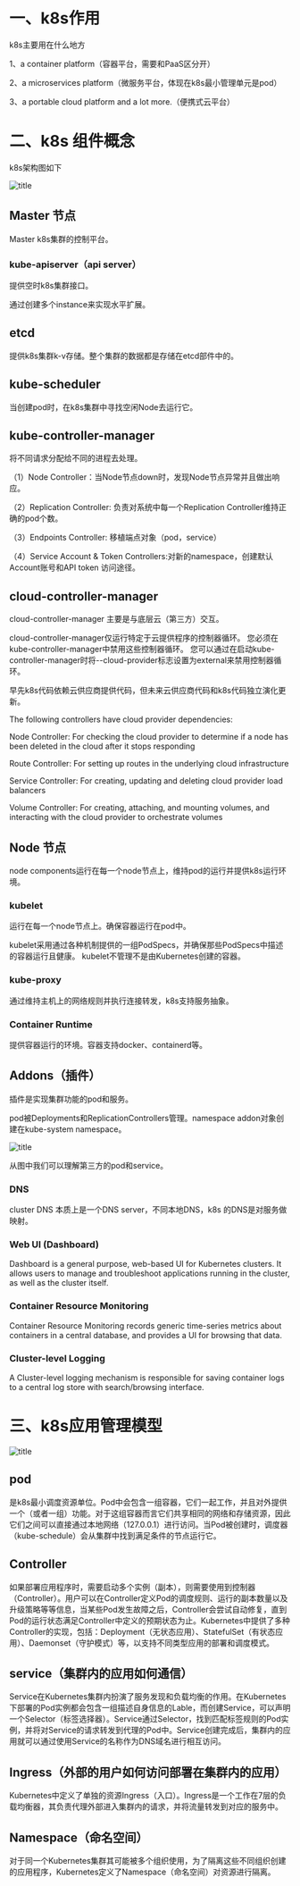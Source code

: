 # 一、k8s作用

k8s主要用在什么地方

1、a container platform（容器平台，需要和PaaS区分开）

2、a microservices platform（微服务平台，体现在k8s最小管理单元是pod）

3、a portable cloud platform and a lot more.（便携式云平台）

# 二、k8s 组件概念
k8s架构图如下

![title](../.local/static/2019/3/2/1554196404362.1554196404452.png)

## Master 节点
Master k8s集群的控制平台。

### kube-apiserver（api server）
提供空时k8s集群接口。

通过创建多个instance来实现水平扩展。

## etcd

提供k8s集群k-v存储。整个集群的数据都是存储在etcd部件中的。

## kube-scheduler
当创建pod时，在k8s集群中寻找空闲Node去运行它。

## kube-controller-manager
将不同请求分配给不同的进程去处理。

（1）Node Controller：当Node节点down时，发现Node节点异常并且做出响应。

（2）Replication Controller: 负责对系统中每一个Replication Controller维持正确的pod个数。

（3）Endpoints Controller: 移植端点对象（pod，service）

（4）Service Account & Token Controllers:对新的namespace，创建默认Account账号和API token 访问途径。

## cloud-controller-manager
cloud-controller-manager 主要是与底层云（第三方）交互。

cloud-controller-manager仅运行特定于云提供程序的控制器循环。 您必须在kube-controller-manager中禁用这些控制器循环。 您可以通过在启动kube-controller-manager时将--cloud-provider标志设置为external来禁用控制器循环。

早先k8s代码依赖云供应商提供代码，但未来云供应商代码和k8s代码独立演化更新。

The following controllers have cloud provider dependencies:

Node Controller: For checking the cloud provider to determine if a node has been deleted in the cloud after it stops responding

Route Controller: For setting up routes in the underlying cloud infrastructure

Service Controller: For creating, updating and deleting cloud provider load balancers

Volume Controller: For creating, attaching, and mounting volumes, and interacting with the cloud provider to orchestrate volumes





## Node 节点
node components运行在每一个node节点上，维持pod的运行并提供k8s运行环境。

### kubelet
运行在每一个node节点上。确保容器运行在pod中。

kubelet采用通过各种机制提供的一组PodSpecs，并确保那些PodSpecs中描述的容器运行且健康。 kubelet不管理不是由Kubernetes创建的容器。

### kube-proxy
通过维持主机上的网络规则并执行连接转发，k8s支持服务抽象。

### Container Runtime
提供容器运行的环境。容器支持docker、containerd等。

## Addons（插件）
插件是实现集群功能的pod和服务。

pod被Deployments和ReplicationControllers管理。namespace addon对象创建在kube-system namespace。

![title](../.local/static/2019/3/4/1554354843923.1554354843929.png)

从图中我们可以理解第三方的pod和service。

### DNS

cluster DNS 本质上是一个DNS server，不同本地DNS，k8s 的DNS是对服务做映射。


### Web UI (Dashboard)
Dashboard is a general purpose, web-based UI for Kubernetes clusters. It allows users to manage and troubleshoot applications running in the cluster, as well as the cluster itself.

### Container Resource Monitoring
Container Resource Monitoring records generic time-series metrics about containers in a central database, and provides a UI for browsing that data.

### Cluster-level Logging
A Cluster-level logging mechanism is responsible for saving container logs to a central log store with search/browsing interface.


# 三、k8s应用管理模型

  ![title](../.local/static/2019/3/3/1554286234033.1554286234037.png)

## pod 
是k8s最小调度资源单位。Pod中会包含一组容器，它们一起工作，并且对外提供一个（或者一组）功能。对于这组容器而言它们共享相同的网络和存储资源，因此它们之间可以直接通过本地网络（127.0.0.1）进行访问。当Pod被创建时，调度器（kube-schedule）会从集群中找到满足条件的节点运行它。

## Controller

如果部署应用程序时，需要启动多个实例（副本），则需要使用到控制器（Controller）。用户可以在Controller定义Pod的调度规则、运行的副本数量以及升级策略等等信息，当某些Pod发生故障之后，Controller会尝试自动修复，直到Pod的运行状态满足Controller中定义的预期状态为止。Kubernetes中提供了多种Controller的实现，包括：Deployment（无状态应用）、StatefulSet（有状态应用）、Daemonset（守护模式）等，以支持不同类型应用的部署和调度模式。

## service（集群内的应用如何通信）
Service在Kubernetes集群内扮演了服务发现和负载均衡的作用。在Kubernetes下部署的Pod实例都会包含一组描述自身信息的Lable，而创建Service，可以声明一个Selector（标签选择器）。Service通过Selector，找到匹配标签规则的Pod实例，并将对Service的请求转发到代理的Pod中。Service创建完成后，集群内的应用就可以通过使用Service的名称作为DNS域名进行相互访问。

## Ingress（外部的用户如何访问部署在集群内的应用）

Kubernetes中定义了单独的资源Ingress（入口）。Ingress是一个工作在7层的负载均衡器，其负责代理外部进入集群内的请求，并将流量转发到对应的服务中。

## Namespace（命名空间）

对于同一个Kubernetes集群其可能被多个组织使用，为了隔离这些不同组织创建的应用程序，Kubernetes定义了Namespace（命名空间）对资源进行隔离。









